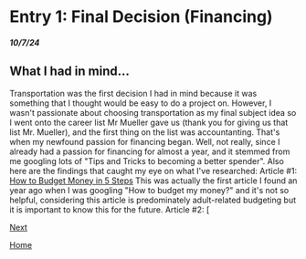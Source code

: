 # Entry 1: Final Decision (Financing)
##### 10/7/24

## What I had in mind...

Transportation was the first decision I had in mind because it was something that I thought would be easy to do a project on. However, I wasn't passionate about choosing transportation as my final subject idea so I went onto the career list Mr Mueller gave us (thank you for giving us that list Mr. Mueller), and the first thing on the list was accountanting. That's when my newfound passion for financing began. Well, not really, since I already had a passion for financing for almost a year, and it stemmed from me googling lots of "Tips and Tricks to becoming a better spender". Also here are the findings that caught my eye on what I've researched: Article #1: [How to Budget Money in 5 Steps](https://www.nerdwallet.com/article/finance/how-to-budget) This was actually the first article I found an year ago when I was googling "How to budget my money?" and it's not so helpful, considering this article is predominately adult-related budgeting but it is important to know this for the future. Article #2: [


[Next](entry02.md)

[Home](../README.md)
